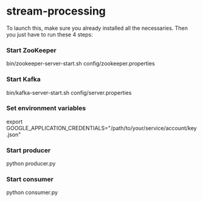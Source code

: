 # stream-processing


To launch this, make sure you already installed all the necessaries. Then you just have to run these 4 steps:

### Start ZooKeeper
bin/zookeeper-server-start.sh config/zookeeper.properties

### Start Kafka
bin/kafka-server-start.sh config/server.properties

### Set environment variables
export GOOGLE_APPLICATION_CREDENTIALS="/path/to/your/service/account/key.json"

### Start producer
python producer.py

### Start consumer
python consumer.py
